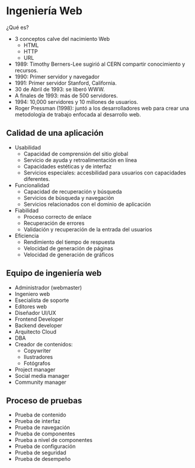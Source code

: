 # Ingeniería Web

¿Qué es?

- 3 conceptos calve del nacimiento Web
  - HTML
  - HTTP
  - URL
- 1989: Timothy Berners-Lee sugirió al CERN compartir conocimiento y recursos.
- 1990: Primer servidor y navegador
- 1991: Primer servidor Stanford, California.
- 30 de Abril de 1993: se liberó WWW.
- A finales de 1993: más de 500 servidores.
- 1994: 10,000 servidores y 10 millones de usuarios.
- Roger Pressman (1998): juntó a los desarrolladores web para crear una
  metodología de trabajo enfocada al desarrollo web.

## Calidad de una aplicación

- Usabilidad
  - Capacidad de comprensión del sitio global
  - Servicio de ayuda y retroalimentación en línea
  - Capacidades estéticas y de interfaz
  - Servicios especiales: accesbilidad para usuarios con capacidades diferentes.
- Funcionalidad
  - Capacidad de recuperación y búsqueda
  - Servicios de búsqueda y navegación
  - Servicios relacionados con el dominio de aplicación
- Fiabilidad
  - Proceso correcto de enlace
  - Recuperación de errores
  - Validación y recuperación de la entrada del usuarios
- Eficiencia
  - Rendimiento del tiempo de respuesta
  - Velocidad de generación de páginas
  - Velocidad de generación de gráficos

## Equipo de ingeniería web

- Administrador (webmaster)
- Ingeniero web
- Esecialista de soporte
- Editores web
- Diseñador UI/UX
- Frontend Developer
- Backend developer
- Arquitecto Cloud
- DBA
- Creador de contenidos:
  - Copywriter
  - Ilustradores
  - Fotógrafos
- Project manager
- Social media manager
- Community manager

## Proceso de pruebas

- Prueba de contenido
- Prueba de interfaz
- Prueba de navegación
- Prueba de componentes
- Prueba a nivel de componentes
- Prueba de configuración
- Prueba de seguridad
- Prueba de desempeño
